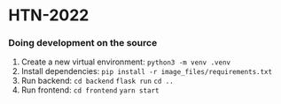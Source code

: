 # HTN-2022

### Doing development on the source

1. Create a new virtual environment: `python3 -m venv .venv`
2. Install dependencies: `pip install -r image_files/requirements.txt`
3. Run backend:
    `cd backend`
    `flask run`
    `cd ..`
4. Run frontend:
    `cd frontend`
    `yarn start`